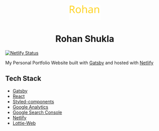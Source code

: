 <div align="center">
  <img alt="Logo" src="./static/logo.svg" width="100" />
</div>
<h1 align="center">Rohan Shukla</h1>

[![Netlify Status](https://api.netlify.com/api/v1/badges/1fa99441-8bd6-4020-9a3d-91f2d1dfdcf7/deploy-status)](https://app.netlify.com/sites/rohanshukla/deploys)

My Personal Portfolio Website built with [Gatsby](https://www.gatsbyjs.org/) and hosted with [Netlify](https://www.netlify.com/)

## Tech Stack
- [Gatsby](https://www.gatsbyjs.org/)
- [React](https://reactjs.org/)
- [Styled-components](https://styled-components.com/)
- [Google Analytics](https://analytics.google.com/analytics/web/)
- [Google Search Console](https://search.google.com/search-console/about)
- [Netlify](https://www.netlify.com/)
- [Lottie-Web](https://lottiefiles.com/)